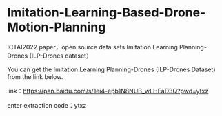 # Imitation-Learning-Based-Drone-Motion-Planning
ICTAI2022 paper，open source data sets Imitation Learning Planning-Drones (ILP-Drones dataset）

You can get the Imitation Learning Planning-Drones (ILP-Drones Dataset) from the link below.

link：https://pan.baidu.com/s/1ei4-epb1N8NUB_wLHEaD3Q?pwd=ytxz 

enter extraction code：ytxz
